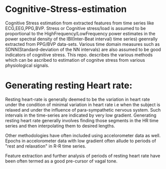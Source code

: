 # Cognitive-Stress-estimation

Cognitive Stress estimation from extracted features from time series like ECG,EEG,PPG,BVP. Stress or Cognitive stress/load is assumed to be proportional to the HighFrequency/LowFrequency power estimates in the power spectral density of the IBI(Inter-Beat interval) time series) geenrally extracted from PPG/BVP data-sets. 
Various time domain measures such as SDNN(Standard-deviation of the NN intervals) are also assumed to be good indicators of cognitive stress. 
This repo. describes the various methods which can be ascribed to estimation of cognitve stress from various physiological signals. 

# Generating resting Heart rate: 
Resting heart-rate is generally deemed to be the variation in heart rate under the condition of minimal variation in heart rate i.e when the subject is relaxed and under the influence of para-sympathetic nervous system. Such intervals in the time-series are indicated by very low gradient. Generating resting heart rate generally involves finding those segments in the HR time series and then interpolating them to desired lengths. 

Other methodologies have often included using accelorometer data as well. Epochs in accelorometer data with low gradient often allude to periods of "rest and relaxation" in R-R time series. 

Feature extraction and further analysis of periods of resting heart rate have been often termed as a good pre-cursor of vagal tone.
